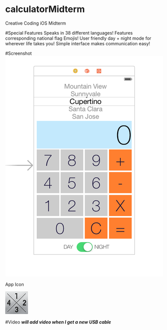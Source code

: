 # calculatorMidterm
Creative Coding iOS Midterm

#Special Features
Speaks in 38 different languages!
Features corresponding national flag Emojis!
User friendly day + night mode for wherever life takes you!
Simple interface makes communication easy!

#Screenshot
![alt tag](https://github.com/wynnmustin/calculatorMidterm/blob/master/Calculator_Homework_10_21_15/Images.xcassets/Screen%20Shot%202015-10-23%20at%2011.11.39%20AM.png)

App Icon

![alt tag](https://raw.githubusercontent.com/wynnmustin/calculatorMidterm/master/Calculator_Homework_10_21_15/Images.xcassets/AppIcon.appiconset/Icon-72.png)


#Video
***will add video when I get a new USB cable***

